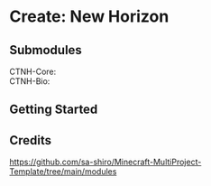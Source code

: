 # Create: New Horizon 
## Submodules
CTNH-Core:  
CTNH-Bio:

## Getting Started





## Credits

https://github.com/sa-shiro/Minecraft-MultiProject-Template/tree/main/modules